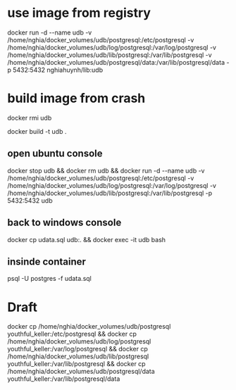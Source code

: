 # use image from registry
docker run -d --name udb -v /home/nghia/docker_volumes/udb/postgresql:/etc/postgresql -v /home/nghia/docker_volumes/udb/log/postgresql:/var/log/postgresql -v /home/nghia/docker_volumes/udb/lib/postgresql:/var/lib/postgresql -v /home/nghia/docker_volumes/udb/postgresql/data:/var/lib/postgresql/data -p 5432:5432 nghiahuynh/lib:udb
  
  
# build image from crash
  docker rmi udb

  docker build -t udb .

  

## open ubuntu console

docker stop udb && docker rm udb && docker run -d --name udb -v /home/nghia/docker_volumes/udb/postgresql:/etc/postgresql -v /home/nghia/docker_volumes/udb/log/postgresql:/var/log/postgresql -v /home/nghia/docker_volumes/udb/lib/postgresql:/var/lib/postgresql -p 5432:5432 udb

## back to windows console
  docker cp udata.sql udb:. && docker exec -it udb bash

## insinde container
  psql -U postgres -f udata.sql



# Draft

docker cp /home/nghia/docker_volumes/udb/postgresql youthful_keller:/etc/postgresql &&
docker cp /home/nghia/docker_volumes/udb/log/postgresql youthful_keller:/var/log/postgresql &&
docker cp /home/nghia/docker_volumes/udb/lib/postgresql youthful_keller:/var/lib/postgresql &&
docker cp /home/nghia/docker_volumes/udb/postgresql/data youthful_keller:/var/lib/postgresql/data